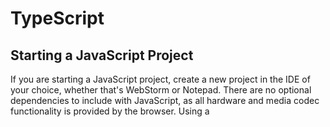 # TypeScript
## Starting a JavaScript  Project

If you are starting a JavaScript project, create a new project in the IDE of your choice, whether that's WebStorm or Notepad. There are no optional dependencies to include with JavaScript, as all hardware and media codec functionality is provided by the browser. Using a **<script>** tag, include the core SDK files:
-   fm.liveswitch.js

